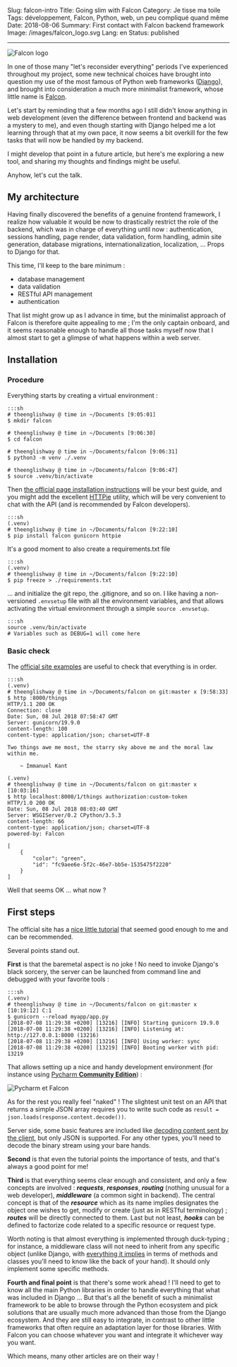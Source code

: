 Slug: falcon-intro
Title: Going slim with Falcon
Category: Je tisse ma toile
Tags: développement, Falcon, Python, web, un peu compliqué quand même
Date: 2018-08-06
Summary: First contact with Falcon backend framework
Image: /images/falcon_logo.svg
Lang: en
Status: published

___

![Falcon logo][falcon-logo]

In one of those many "let's reconsider everything" periods I've experienced
throughout my project, some new technical choices have brought into question my
use of the most famous of Python web frameworks ([Django][django]), and brought
into consideration a much more minimalist framework, whose little name is
[Falcon][falcon].

Let's start by reminding that a few months ago I still didn't know anything in
web development (even the difference between frontend and backend was a mystery
to me), and even though starting with Django helped me a lot learning through
that at my own pace, it now seems a bit overkill for the few tasks that will
now be handled by my backend.

I might develop that point in a future article, but here's me exploring a new
tool, and sharing my thoughts and findings might be useful.

Anyhow, let's cut the talk.


## My architecture

Having finally discovered the benefits of a genuine frontend framework, I
realize how valuable it would be now to drastically restrict the role of the
backend, which was in charge of everything until now : authentication, sessions
handling, page render, data validation, form handling, admin site generation,
database migrations, internationalization, localization, ... Props to Django for
that.

This time, I'll keep to the bare minimum :

* database management
* data validation
* RESTful API management
* authentication

That list might grow up as I advance in time, but the minimalist approach of
Falcon is therefore quite appealing to me ; I'm the only captain onboard, and
it seems reasonable enough to handle all those tasks myself now that I almost
start to get a glimpse of what happens within a web server.

## Installation

### Procedure

Everything starts by creating a virtual environment :

    :::sh
    # theenglishway @ time in ~/Documents [9:05:01]
    $ mkdir falcon

    # theenglishway @ time in ~/Documents [9:06:30]
    $ cd falcon

    # theenglishway @ time in ~/Documents/falcon [9:06:31]
    $ python3 -m venv ./.venv

    # theenglishway @ time in ~/Documents/falcon [9:06:47]
    $ source .venv/bin/activate

Then [the official page installation instructions][falcon-install] will be your
best guide, and you might add the excellent [HTTPie][httpie] utility, which will
be very convenient to chat with the API (and is recommended by Falcon developers).

    :::sh
    (.venv)
    # theenglishway @ time in ~/Documents/falcon [9:22:10]
    $ pip install falcon gunicorn httpie

It's a good moment to also create a requirements.txt file

    :::sh
    (.venv)
    # theenglishway @ time in ~/Documents/falcon [9:22:10]
    $ pip freeze > ./requirements.txt

... and initialize the git repo, the .gitignore, and so on. I like having a
non-versioned `.envsetup` file with all the environment variables, and that allows
activating the virtual environment through a simple `source .envsetup`.

    :::sh
    source .venv/bin/activate
    # Variables such as DEBUG=1 will come here

### Basic check

The [official site examples][falcon-examples] are useful to check that
everything is in order.

    :::sh
    (.venv)
    # theenglishway @ time in ~/Documents/falcon on git:master x [9:58:33]
    $ http :8000/things
    HTTP/1.1 200 OK
    Connection: close
    Date: Sun, 08 Jul 2018 07:58:47 GMT
    Server: gunicorn/19.9.0
    content-length: 100
    content-type: application/json; charset=UTF-8

    Two things awe me most, the starry sky above me and the moral law within me.

        ~ Immanuel Kant

    (.venv)
    # theenglishway @ time in ~/Documents/falcon on git:master x [10:03:16]
    $ http localhost:8000/1/things authorization:custom-token
    HTTP/1.0 200 OK
    Date: Sun, 08 Jul 2018 08:03:40 GMT
    Server: WSGIServer/0.2 CPython/3.5.3
    content-length: 66
    content-type: application/json; charset=UTF-8
    powered-by: Falcon

    [
        {
            "color": "green",
            "id": "fc9aee6e-5f2c-46e7-bb5e-1535475f2220"
        }
    ]

Well that seems OK ... what now ?

## First steps

The official site has a [nice little tutorial][falcon-tutorial] that seemed
good enough to me and can be recommended.

Several points stand out.

**First** is that the baremetal aspect is no joke ! No need to invoke Django's
black sorcery, the server can be launched from command line and debugged with
your favorite tools :

    :::sh
    (.venv)
    # theenglishway @ time in ~/Documents/falcon on git:master x [10:19:12] C:1
    $ gunicorn --reload myapp/app.py
    [2018-07-08 11:29:38 +0200] [13216] [INFO] Starting gunicorn 19.9.0
    [2018-07-08 11:29:38 +0200] [13216] [INFO] Listening at: http://127.0.0.1:8000 (13216)
    [2018-07-08 11:29:38 +0200] [13216] [INFO] Using worker: sync
    [2018-07-08 11:29:38 +0200] [13219] [INFO] Booting worker with pid: 13219

That allows setting up a nice and handy development environment (for instance
using [Pycharm **Community Edition**][pycharm]) :

![Pycharm et Falcon][pycharm-falcon]

As for the rest you really feel "naked" ! The slightest unit test on an API that
returns a simple JSON array requires you to write such code as
`result = json.loads(response.content.decode())`.

Server side, some basic features are included like
[decoding content sent by the client][falcon-media], but only JSON is supported.
For any other types, you'll need to decode the binary stream using your bare
hands.

**Second** is that even the tutorial points the importance of tests, and that's
always a good point for me!

**Third** is that everything seems clear enough and consistent, and only a few
concepts are involved : **_requests_**, **_responses_**, **_routing_** (nothing
unusual for a web developer), **_middleware_** (a common sight in backend). The
central concept is that of the **_resource_** which as its name implies
designates the object one wishes to get, modify or create (just as in RESTful
terminology) ; **_routes_** will be directly connected to them. Last but not
least, **_hooks_** can be defined to factorize code related to a specific
resource or request type.

Worth noting is that almost everything is implemented through duck-typing ; for
instance, a middleware class will not need to inherit from any specific object
(unlike Django, with [everything it implies][django-cbv] in terms of methods and
classes you'll need to know like the back of your hand). It should only
implement some specific methods.

**Fourth and final point** is that there's some work ahead ! I'll need to get to
know all the main Python libraries in order to handle everything that what was
included in Django ... But that's all the benefit of such a minimalist framework
to be able to browse through the Python ecosystem and pick solutions that are
usually much more advanced than those from the Django ecosystem. And they are
still easy to integrate, in contrast to other little frameworks that often
require an adaptation layer for those libraries. With Falcon you can choose
whatever you want and integrate it whichever way you want.

Which means, many other articles are on their way !

[erasing-all]: {filename}/content/on-efface-tout.md
[falcon-logo]: {filename}/images/falcon_logo.svg
[falcon-install]: https://falcon.readthedocs.io/en/stable/user/install.html#install
[httpie]: https://github.com/jkbr/httpie
[falcon-examples]: https://falcon.readthedocs.io/en/stable/user/quickstart.html
[falcon-tutorial]: https://falcon.readthedocs.io/en/stable/user/tutorial.html
[falcon]: https://falconframework.org/
[falcon-media]: https://falcon.readthedocs.io/en/stable/api/media.html#media
[pycharm-falcon]: {filename}/images/pycharm-falcon.png
[django-cbv]: https://ccbv.co.uk/
[django]: https://www.djangoproject.com/
[pycharm]: https://www.jetbrains.com/pycharm/download/
[flask]: http://flask.pocoo.org/
[bottle]: https://bottlepy.org/docs/dev/
